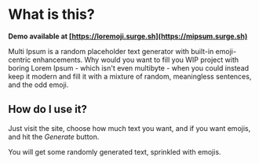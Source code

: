 # What is this?

**Demo available at [https://loremoji.surge.sh](https://mipsum.surge.sh)**

Multi Ipsum is a random placeholder text generator with built-in emoji-centric enhancements.
Why would you want to fill you WIP project with boring Lorem Ipsum - which isn't even multibyte - when you could instead keep it modern and fill it with a mixture of random, meaningless sentences, and the odd emoji.

## How do I use it?
Just visit the site, choose how much text you want, and if you want emojis, and hit the *Generate* button.

You will get some randomly generated text, sprinkled with emojis.
